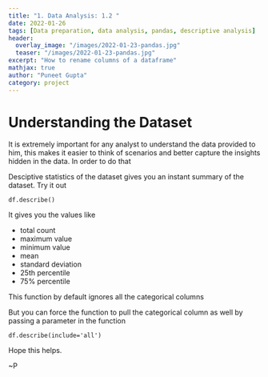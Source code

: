 ```yaml
---
title: "1. Data Analysis: 1.2 "
date: 2022-01-26
tags: [Data preparation, data analysis, pandas, descriptive analysis]
header:
  overlay_image: "/images/2022-01-23-pandas.jpg"
  teaser: "/images/2022-01-23-pandas.jpg"
excerpt: "How to rename columns of a dataframe"
mathjax: true
author: "Puneet Gupta"
category: project
---
```


# Understanding the Dataset

It is extremely important for any analyst to understand the data provided to him, this makes it easier to think of scenarios and better capture the insights hidden in the data. In order to do that

Desciptive statistics of the dataset gives you an instant summary of the dataset. Try it out

```
df.describe()
```
It gives you the values like
- total count
- maximum value
- minimum value
- mean
- standard deviation
- 25th percentile
- 75% percentile


This function by default ignores all the categorical columns

But you can force the function to pull the categorical column as well by passing a parameter in the function
```
df.describe(include='all')
```


Hope this helps.

~P
